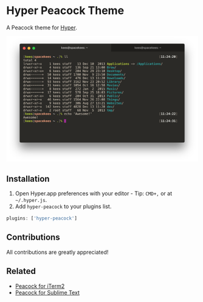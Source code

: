 # Hyper Peacock Theme

A Peacock theme for [Hyper](https://hyper.is/).

![](screenshot.png)

## Installation

1. Open Hyper.app preferences with your editor - Tip: `CMD+,` or at `~/.hyper.js`.
2. Add `hyper-peacock` to your plugins list.

```js
plugins: ['hyper-peacock']
```

## Contributions

All contributions are greatly appreciated!

## Related

- [Peacock for iTerm2](https://gist.github.com/danrigsby/683dfd37b805fe996d20)
- [Peacock for Sublime Text](https://github.com/SpaceK33z/sublime-peacock-color-scheme)
